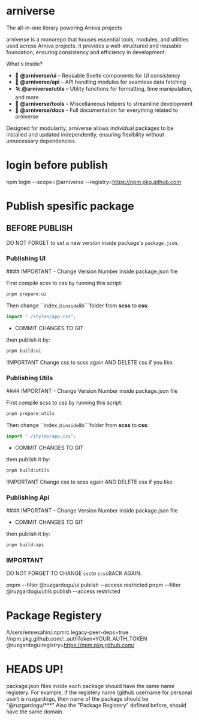 # arniverse

The all-in-one library powering Arniva projects

arniverse is a monorepo that houses essential tools, modules, and utilities used across Arniva projects. It provides a well-structured and reusable foundation, ensuring consistency and efficiency in development.

What's Inside?

- 🚀 **@arniverse/ui** – Reusable Svelte components for UI consistency
- 🔗 **@arniverse/api** – API handling modules for seamless data fetching
- 🛠 **@arniverse/utils** – Utility functions for formatting, time manipulation, and more
- 🎯 **@arniverse/tools** – Miscellaneous helpers to streamline development
- 📖 **@arniverse/docs** - Full documentation for everything related to arniverse

Designed for modularity, arniverse allows individual packages to be installed and updated independently, ensuring flexibility without unnecessary dependencies.

# login before publish

npm login --scope=@arniverse --registry=https://npm.pkg.github.com

# Publish spesific package

## BEFORE PUBLISH

DO NOT FORGET to set a new version inside package's `package.json`.

### Publishing UI

#### IMPORTANT - Change Version Number inside package.json file

First compile scss to css by running this script:

```bash
pnpm prepare:ui
```

Then change ``ìndex.js`inside`lib```folder from **scss** to **css**:

```javascript
import "./styles/app.css";
```

- COMMIT CHANGES TO GIT

then publish it by:

```bash
pnpm build:ui
```

!IMPORTANT Change css to scss again
AND DELETE css if you like.

### Publishing Utils

#### IMPORTANT - Change Version Number inside package.json file

First compile scss to css by running this script:

```bash
pnpm prepare:utils
```

Then change ``ìndex.js`inside`lib```folder from **scss** to **css**:

```javascript
import "./styles/app.css";
```

- COMMIT CHANGES TO GIT

then publish it by:

```bash
pnpm build:utils
```

!IMPORTANT Change css to scss again
AND DELETE css if you like.

### Publishing Api

#### IMPORTANT - Change Version Number inside package.json file

- COMMIT CHANGES TO GIT

then publish it by:

```bash
pnpm build:api
```

### IMPORTANT

DO NOT FORGET TO CHANGE `css`to `scss`BACK AGAIN.

pnpm --filter @ruzgardogu/ui publish --access restricted
pnpm --filter @ruzgardogu/utils publish --access restricted

# Package Registery

/Users/emresahin/.npmrc
legacy-peer-deps=true
//npm.pkg.github.com/:\_authToken=YOUR_AUTH_TOKEN
@ruzgardogu:registry=https://npm.pkg.github.com/

# HEADS UP!

package.json files inside each package should have the same name registery.
For example, if the registery name (github username for personal user) is ruzgardogu, then name of the package should be "@ruzgardogu/\*\*\*"
Also the "Package Registery" defined before, should have the same domain.
